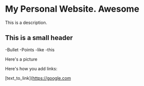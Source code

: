 
# My Personal Website. Awesome

This is a description.

## This is a small header

-Bullet
-Points
-like
-this

Here's a picture

Here's how you add links:

[text_to_link](https://google.com
